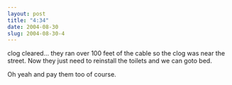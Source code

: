 ```yaml
---
layout: post
title: "4:34"
date: 2004-08-30
slug: 2004-08-30-4
---
```


clog cleared... they ran over 100 feet of the cable so the clog was near the street.  Now they just need to reinstall the toilets and we can goto bed.

Oh yeah and pay them too of course.

